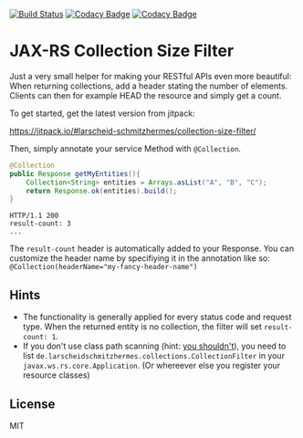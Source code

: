 [![Build Status](https://travis-ci.org/larscheid-schmitzhermes/collection-size-filter.svg?branch=master)](https://travis-ci.org/larscheid-schmitzhermes/collection-size-filter)
[![Codacy Badge](https://api.codacy.com/project/badge/Grade/1543b17855c146ad9d6881585d88220a)](https://www.codacy.com/app/tobilarscheid/collection-size-filter?utm_source=github.com&amp;utm_medium=referral&amp;utm_content=larscheid-schmitzhermes/collection-size-filter&amp;utm_campaign=Badge_Grade)
[![Codacy Badge](https://api.codacy.com/project/badge/Coverage/1543b17855c146ad9d6881585d88220a)](https://www.codacy.com/app/tobilarscheid/collection-size-filter?utm_source=github.com&amp;utm_medium=referral&amp;utm_content=larscheid-schmitzhermes/collection-size-filter&amp;utm_campaign=Badge_Coverage)
# JAX-RS Collection Size Filter

Just a very small helper for making your RESTful APIs even more beautiful: When returning collections, add a header stating the number of elements. Clients can then for example HEAD the resource and simply get a count.

To get started, get the latest version from jitpack:

https://jitpack.io/#larscheid-schmitzhermes/collection-size-filter/

Then, simply annotate your service Method with `@Collection`.

```java
@Collection
public Response getMyEntities(){
    Collection<String> entities = Arrays.asList("A", "B", "C");
    return Response.ok(entities).build();
}
```

```HTTP
HTTP/1.1 200
result-count: 3
...
```

The `result-count` header is automatically added to your Response. You can customize the header name by specifiying it in the annotation like so: `@Collection(headerName="my-fancy-header-name")`

## Hints
  - The functionality is generally applied for every status code and request type. When the returned entity is no collection, the filter will set `result-count: 1`.
  - If you don't use class path scanning (hint: [you shouldn't]), you need to list `de.larscheidschmitzhermes.collections.CollectionFilter` in your `javax.ws.rs.core.Application`. (Or whereever else you register your resource classes)

License
----

MIT

   [you shouldn't]: <https://blogs.oracle.com/japod/entry/when_to_use_jax_rs>

